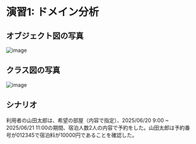 # 演習1: ドメイン分析
## オブジェクト図の写真
![image](https://github.com/user-attachments/assets/443458d9-55ea-4435-8847-a2b7e709b1e8)

## クラス図の写真
![image](https://github.com/user-attachments/assets/8b5c1cc8-6395-4fc8-ae96-03e76fdbf9f5)

## シナリオ
利用者の山田太郎は、希望の部屋（内容で指定）、2025/06/20 9:00 ~ 2025/06/21 11:00の期間、宿泊人数2人の内容で予約をした。山田太郎は予約番号が012345で宿泊料が10000円であることを確認した。
